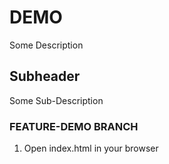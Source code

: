 # DEMO

Some Description

## Subheader

Some Sub-Description

### FEATURE-DEMO BRANCH

1. Open index.html in your browser